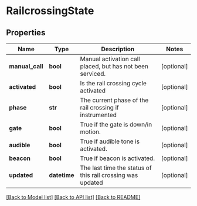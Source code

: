 # RailcrossingState

## Properties
Name | Type | Description | Notes
------------ | ------------- | ------------- | -------------
**manual_call** | **bool** | Manual activation call placed, but has not been serviced. | [optional] 
**activated** | **bool** | Is the rail crossing cycle activated | [optional] 
**phase** | **str** | The current phase of the rail crossing if instrumented | [optional] 
**gate** | **bool** | True if the gate is down/in motion. | [optional] 
**audible** | **bool** | True if audible tone is activated. | [optional] 
**beacon** | **bool** | True if beacon is activated. | [optional] 
**updated** | **datetime** | The last time the status of this rail crossing was updated | [optional] 

[[Back to Model list]](../README.md#documentation-for-models) [[Back to API list]](../README.md#documentation-for-api-endpoints) [[Back to README]](../README.md)

